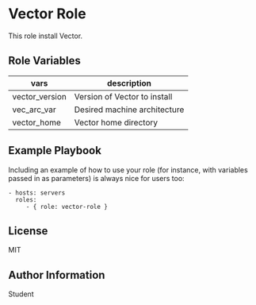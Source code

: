 Vector Role
=========

This role install Vector. 

Role Variables
--------------

| vars           | description|
|----------------|--------------------|
| vector_version | Version of Vector to install |
| vec_arc_var    | Desired machine architecture | 
| vector_home    | Vector home directory |

Example Playbook
----------------

Including an example of how to use your role (for instance, with variables passed in as parameters) is always nice for users too:

    - hosts: servers
      roles:
         - { role: vector-role }

License
-------

MIT

Author Information
------------------

Student
